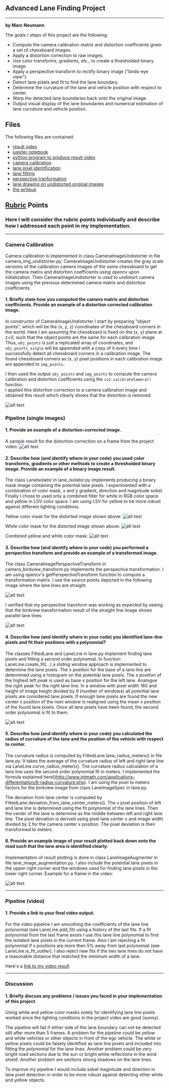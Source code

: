 ## Advanced Lane Finding Project

---

**by Marc Neumann**

The goals / steps of this project are the following:

* Compute the camera calibration matrix and distortion coefficients given a set of chessboard images.
* Apply a distortion correction to raw images.
* Use color transforms, gradients, etc., to create a thresholded binary image.
* Apply a perspective transform to rectify binary image ("birds-eye view").
* Detect lane pixels and fit to find the lane boundary.
* Determine the curvature of the lane and vehicle position with respect to center.
* Warp the detected lane boundaries back onto the original image.
* Output visual display of the lane boundaries and numerical estimation of lane curvature and vehicle position.

## Files
The following files are contained:
- [result video](project_video_result.mp4)
- [jupyter notebook](lane_finding.ipynb)
- [python program to produce result video](lane_find.py)
- [camera calibration](camera_img_undistorter.py)
- [lane pixel identification](lane_isolator.py)
- [lane fitting](lane.py)
- [perspective tranformation](camera_birdview_transform.py)
- [lane drawing on undistorted original images](lane_image_augmentation.py)
- [the writeup](README.md)

[//]: # (Image References)
[image-calibration-undistorted]: ./output_images/calibration1-undistorted.jpg "Calibration Undistorted"

[image-transform-source]: ./output_images/straight_lines1_source.jpg
[image-transform-result]: ./output_images/straight_lines1_source.jpg
[image-undistorted]: ./output_images/01_undistorted.jpg "Undistorted"
[image-yellow-color-mask]: ./output_images/02_yellow_color_mask.jpg
[image-white-color-mask]: ./output_images/03_white_color_mask.jpg
[image-color-mask]: ./output_images/04_color_mask.jpg
[image-birdview]: ./output_images/05_birdview.jpg
[image-lane-fit]: ./output_images/06_lane_fit.jpg
[image-augmented]: ./output_images/07_augmented_image.jpg
[video-result]: ./project_video_result.mp4 "Video"

## [Rubric](https://review.udacity.com/#!/rubrics/571/view) Points

### Here I will consider the rubric points individually and describe how I addressed each point in my implementation.  

---

### Camera Calibration

Camera calibration is implemented in class CameraImageUndistorter in file camera_img_undistorter.py. 
CameraImageUndistorter creates the gray scale versions of the calibration camera images of the same chessboard 
to get the camera matrix and distortion coefficients using opencv upon initialization. 
Then CameraImageUndistorter is used to undistort camera images using the previous determined camera matrix 
and distortion coefficients.
 
#### 1. Briefly state how you computed the camera matrix and distortion coefficients. Provide an example of a distortion corrected calibration image.

In constructor of CameraImageUndistorter I start by preparing "object points", which will be the (x, y, z) coordinates 
of the chessboard corners in the world. Here I am assuming the chessboard is fixed on the (x, y) plane at z=0, 
such that the object points are the same for each calibration image.  Thus, `obj_points` is just a replicated 
array of coordinates, and `obj_points_single` will be appended with a copy of it every time I successfully detect all 
chessboard corners in a calibration image.  The found chessboard corners as (x, y) pixel positions in each calibration 
image are appended to `img_points`.  

I then used the output `obj_points` and `img_points` to compute the camera calibration 
and distortion coefficients using the `cv2.calibrateCamera()` function.  
I applied this distortion correction to a camera calibration image and obtained this result which clearly shows 
that the distortion is removed: 

![alt text][image-calibration-undistorted]

### Pipeline (single images)

#### 1. Provide an example of a distortion-corrected image.

A sample result for the distortion correction on a frame from the project video: 
![alt text][image-undistorted]

#### 2. Describe how (and identify where in your code) you used color transforms, gradients or other methods to create a thresholded binary image.  Provide an example of a binary image result.

The class LaneIsolator in lane_isolator.py implements producing a binary mask image containing the potential lane pixels.
I experimented with a combination of color mask, x and y gradient, direction and magnitude sobel.
Finally I chose to used only a combined filter for white in RGB color space and yellow in LSV color space.
I am using LSV for yellow to be more robust against different lighting conditions.

Yellow color mask for the distorted image shown above:
![alt text][image-yellow-color-mask]

White color mask for the distorted image shown above:
![alt text][image-white-color-mask]

Combined yellow and white color mask:
![alt text][image-color-mask]

#### 3. Describe how (and identify where in your code) you performed a perspective transform and provide an example of a transformed image.

The class CameraImagePerspectiveTransform in camera_birdview_transform.py implements the perspective transformation.
I am using opencv's getPerspectiveTransform function to compute a transformation matrix. I use the source points 
depicted in the following image where the lane lines are straight.

![alt text][image-transform-source]

I verified that my perspective transform was working as expected by seeing that the birdview transformation result
of the straight line image shows parallel lane lines:

![alt text][image-transform-result]

#### 4. Describe how (and identify where in your code) you identified lane-line pixels and fit their positions with a polynomial?

The classes FittedLane and LaneLine in lane.py implement finding lane pixels and fitting a second order polynomial.
In function LaneLine.create_fit(...) a sliding window approach is implemented to determine the lane pixels.
The x position for the base of a lane line are determined using a histogram on the potential lane pixels.
The x position of the highest left peak is used as base x position for the left lane. 
Analogue the right peak for the right lane line. 
In a window with pixel width 160 and height of image height divided by 9 (number of windows) all potential lane pixels 
are considered lane pixels. If enough lane pixels are found the new center x position of the next window is realigned
using the mean x position of the found lane pixels.
Once all lane pixels have been found, the second order polynomial is fit to them.

![alt text][image-lane-fit]

#### 5. Describe how (and identify where in your code) you calculated the radius of curvature of the lane and the position of the vehicle with respect to center.

The curvature radius is computed by FittedLane.lane_radius_meters() in file lane.py. 
It takes the average of the curvature radius of left and right lane line via LaneLine.curve_radius_meters().
The curvature radius calculation of a lane line uses the second order polynomial fit in meters.
I implemented the formula explained here](http://www.intmath.com/applications-differentiation/8-radius-curvature.php).
I am using the pixel to meters factors for the birdview image from class LaneImageSpec in lane.py.

The deviation from lane center is computed by FittedLane.deviation_from_lane_center_meters().
The x pixel position of left and lane line is determined using the fit polynomial of the lane lines.
Then the center of the lane is determine as the middle between left and right lane line.
The pixel deviation is derived using pixel lane center x and image width divided by 2 for the camera center x position.
The pixel deviation is then transformed to meters.

#### 6. Provide an example image of your result plotted back down onto the road such that the lane area is identified clearly.

Implementation of result plotting is done in class LaneImageAugmenter in file lane_image_augmentation.py.
I also include the potential lane pixels in the upper right corner and the windows used for finding lane pixels 
in the lower right corner.
Example for a frame in the video:

![alt text][image-augmented]

---

### Pipeline (video)

#### 1. Provide a link to your final video output.  

For the video pipeline I am smoothing the coefficients of the lane line polynomial (see LaneLine.add_fit)
using a history of the last fits. If a fit polynomial from the last frame exists I use this lane line polynomial
to find the isolated lane pixels in the current frame.
Also I am rejecting a fit polynomial if x positions are more then 5% away from last polynomial 
(see LaneLine.is_fit_outlier). I also reject new fits if the two lane lines do not have a reasonable distance
that matched the minimum width of a lane.

Here's a [link to my video result](./project_video_result.mp4)

---

### Discussion

#### 1. Briefly discuss any problems / issues you faced in your implementation of this project.  
Using white and yellow color masks solely for identifying lane line pixels worked since the lighting
conditions in the project video are good (sunny).

The pipeline will fail if either side of the lane boundary can not be detected still after more than 5 frames.
A problem for the pipeline could be yellow and white vehicles or other objects in front of the ego vehicle.
The white or yellow pixels could be falsely identified as lane line pixels and included into fitting the
polynomial for the lane lines. Another problem could be very bright road sections due to the sun or bright 
white reflections in the wind shield. Another problem are sections strong shadows on the lane lines.
 
To improve my pipeline I would include sobel magnitude and direction in lane pixel detection in order to be
more robust against detecting other white and yellow objects.  
